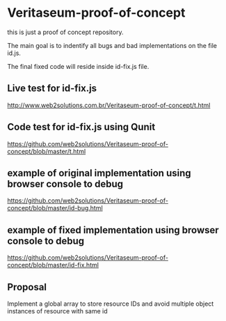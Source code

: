 # Veritaseum-proof-of-concept

this is just a proof of concept repository.

The main goal is to indentify all bugs and bad implementations on the file id.js.

The final fixed code will reside inside id-fix.js file.


##  Live test for id-fix.js

http://www.web2solutions.com.br/Veritaseum-proof-of-concept/t.html

##  Code test for id-fix.js using Qunit

https://github.com/web2solutions/Veritaseum-proof-of-concept/blob/master/t.html

## example of original implementation using browser console to debug

https://github.com/web2solutions/Veritaseum-proof-of-concept/blob/master/id-bug.html

## example of fixed implementation using browser console to debug

https://github.com/web2solutions/Veritaseum-proof-of-concept/blob/master/id-fix.html


## Proposal

Implement a global array to store resource IDs and avoid multiple object instances of resource with same id